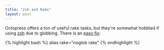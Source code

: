 ```yaml
---
title: "zsh and Rake"
layout: post
---
```


Octopress offers a ton of useful rake tasks, but they're somewhat hobbled
if using [zsh](http://www.zsh.org/) due to globbing. There is an [easy fix](https://github.com/imathis/octopress/issues/117):

{% highlight bash %}
alias rake="noglob rake"
{% endhighlight %}

